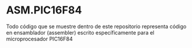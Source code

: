 # ASM.PIC16F84
Todo código que se muestre dentro de este repositorio representa código en ensamblador (assembler) escrito específicamente para el microprocesador PIC16F84
